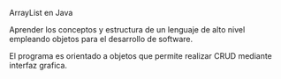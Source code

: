 ArrayList en Java

Aprender los conceptos y estructura de un lenguaje de alto nivel empleando objetos para el desarrollo de software.

El programa es orientado a objetos que permite realizar CRUD mediante interfaz grafica.
